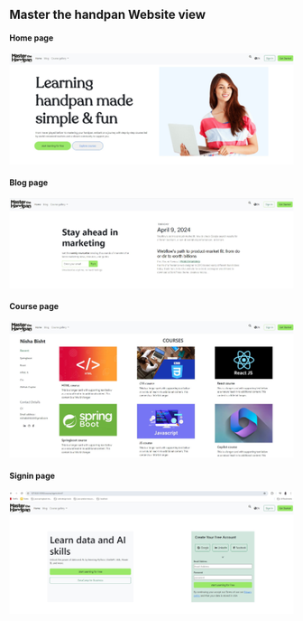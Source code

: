 <h2>Master the handpan Website view</h2>

<div>
<h4>Home page</h4>
<img src="./img/homepage.jpg">
</div>

<div>
<h4>Blog page</h4>
<img src="/img/blogPage.jpg">
</div>

<div>
<h4>Course page</h4>
<img src="/img/coursePage.jpg">
</div>

<div>
<h4>Signin page</h4>
<img src="/img/signinPage.jpg">
</div>
